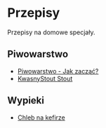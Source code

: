 # Przepisy

Przepisy na domowe specjały. 

## Piwowarstwo
* [Piwowarstwo - Jak zacząć?](https://github.com/MJ211/Przepisy/blob/master/pliki/PiwowarstwoPrzydatne.md)
* [KwasnyStout Stout](https://github.com/MJ211/Przepisy/blob/master/pliki/KwasnyStout.md) 

## Wypieki
* [Chleb na kefirze](https://github.com/MJ211/Przepisy/blob/master/pliki/ChlebNaKefirze.md)
